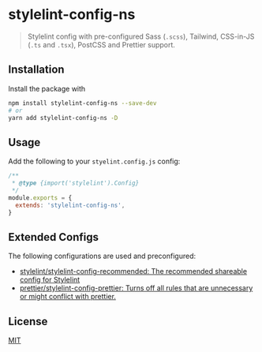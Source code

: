 # stylelint-config-ns

> Stylelint config with pre-configured Sass (`.scss`), Tailwind, CSS-in-JS
> (`.ts` and `.tsx`), PostCSS and Prettier support.

## Installation

Install the package with

```sh
npm install stylelint-config-ns --save-dev
# or
yarn add stylelint-config-ns -D
```

## Usage

Add the following to your `styelint.config.js` config:

```js
/**
 * @type {import('stylelint').Config}
 */
module.exports = {
  extends: 'stylelint-config-ns',
}
```

## Extended Configs

The following configurations are used and preconfigured:

- [stylelint/stylelint-config-recommended: The recommended shareable config for Stylelint](https://github.com/stylelint/stylelint-config-recommended)
- [prettier/stylelint-config-prettier: Turns off all rules that are unnecessary or might conflict with prettier.](https://github.com/prettier/stylelint-config-prettier)

## License

[MIT](./LICENSE)
